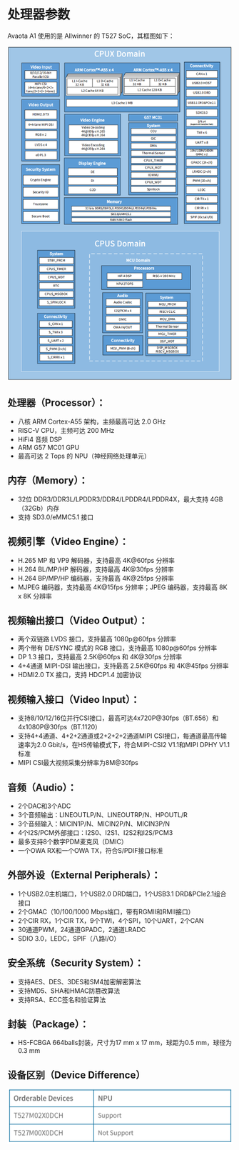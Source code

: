 # 处理器参数

Avaota A1 使用的是 Allwinner 的 T527 SoC，其框图如下：

![image-20240606123235242](assets/post/soc-info/image-20240606123235242.png)

## 处理器（Processor）：

- 八核 ARM Cortex-A55 架构，主频最高可达 2.0 GHz
- RISC-V CPU，主频可达 200 MHz
- HiFi4 音频 DSP
- ARM G57 MC01 GPU
- 最高可达 2 Tops 的 NPU（神经网络处理单元）

## 内存（Memory）：

- 32位 DDR3/DDR3L/LPDDR3/DDR4/LPDDR4/LPDDR4X，最大支持 4GB （32Gb）内存
- 支持 SD3.0/eMMC5.1 接口

## 视频引擎（Video Engine）：

- H.265 MP 和 VP9 解码器，支持最高 4K@60fps 分辨率
- H.264 BL/MP/HP 解码器，支持最高 4K@30fps 分辨率
- H.264 BP/MP/HP 编码器，支持最高 4K@25fps 分辨率
- MJPEG 编码器，支持最高 4K@15fps 分辨率；JPEG 编码器，支持最高 8K x 8K 分辨率

## 视频输出接口（Video Output）：

- 两个双链路 LVDS 接口，支持最高 1080p@60fps 分辨率
- 两个带有 DE/SYNC 模式的 RGB 接口，支持最高 1080p@60fps 分辨率
- DP 1.3 接口，支持最高 2.5K@60fps 和 4K@30fps 分辨率
- 4+4通道 MIPI-DSI 输出接口，支持最高 2.5K@60fps 和 4K@45fps 分辨率
- HDMI2.0 TX 接口，支持 HDCP1.4 加密协议

## 视频输入接口（Video Input）：

- 支持8/10/12/16位并行CSI接口，最高可达4x720P@30fps（BT.656）和4x1080P@30fps（BT.1120）
- 支持4+4通道、4+2+2通道或2+2+2+2通道MIPI CSI接口，每通道最高传输速率为2.0 Gbit/s，在HS传输模式下，符合MIPI-CSI2 V1.1和MIPI DPHY V1.1标准
- MIPI CSI最大视频采集分辨率为8M@30fps

## 音频（Audio）：

- 2个DAC和3个ADC
- 3个音频输出：LINEOUTLP/N、LINEOUTRP/N、HPOUTL/R
- 3个音频输入：MICIN1P/N、MICIN2P/N、MICIN3P/N
- 4个I2S/PCM外部接口：I2S0、I2S1、I2S2和I2S/PCM3
- 最多支持8个数字PDM麦克风（DMIC）
- 一个OWA RX和一个OWA TX，符合S/PDIF接口标准

## 外部外设（External Peripherals）：

- 1个USB2.0主机端口，1个USB2.0 DRD端口，1个USB3.1 DRD&PCIe2.1组合接口
- 2个GMAC（10/100/1000 Mbps端口，带有RGMII和RMII接口）
- 2个CIR RX，1个CIR TX，9个TWI，4个SPI，10个UART，2个CAN
- 30通道PWM，24通道GPADC，2通道LRADC
- SDIO 3.0，LEDC，SPIF（八路I/O）

## 安全系统（Security System）：

- 支持AES、DES、3DES和SM4加密解密算法
- 支持MD5、SHA和HMAC防篡改算法
- 支持RSA、ECC签名和验证算法

## 封装（Package）：

- HS-FCBGA 664balls封装，尺寸为17 mm x 17 mm，球距为0.5 mm，球径为0.3 mm

## 设备区别（Device Difference）

![image-20240606123347590](assets/post/soc-info/image-20240606123347590.png)
